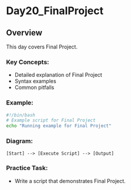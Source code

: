 # Day20_FinalProject

## Overview
This day covers Final Project.

### Key Concepts:
- Detailed explanation of Final Project
- Syntax examples
- Common pitfalls

### Example:
```bash
#!/bin/bash
# Example script for Final Project
echo "Running example for Final Project"
```

### Diagram:
```
[Start] --> [Execute Script] --> [Output]
```

### Practice Task:
- Write a script that demonstrates Final Project.
